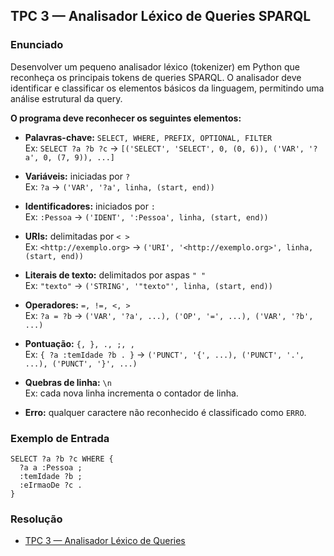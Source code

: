 ## TPC 3 — Analisador Léxico de Queries SPARQL
###  Enunciado

Desenvolver um pequeno analisador léxico (tokenizer) em Python que reconheça os principais tokens de queries SPARQL. O analisador deve identificar e classificar os elementos básicos da linguagem, permitindo uma análise estrutural da query.

**O programa deve reconhecer os seguintes elementos:**

- **Palavras-chave:** `SELECT, WHERE, PREFIX, OPTIONAL, FILTER`<br>
Ex: `SELECT ?a ?b ?c` → `[('SELECT', 'SELECT', 0, (0, 6)), ('VAR', '?a', 0, (7, 9)), ...]`

- **Variáveis:** iniciadas por `?`<br>
Ex: `?a` → `('VAR', '?a', linha, (start, end))`

- **Identificadores:** iniciados por `:`<br>
Ex: `:Pessoa` → `('IDENT', ':Pessoa', linha, (start, end))`

- **URIs:** delimitadas por `< >`<br>
Ex: `<http://exemplo.org>` → `('URI', '<http://exemplo.org>', linha, (start, end))`

- **Literais de texto:** delimitados por aspas `" "`<br>
Ex: `"texto"` → `('STRING', '"texto"', linha, (start, end))`

- **Operadores:** `=, !=, <, >`<br>
Ex: `?a = ?b` → `('VAR', '?a', ...), ('OP', '=', ...), ('VAR', '?b', ...)`

- **Pontuação:** `{, }, ., ;, ,`<br>
Ex: `{ ?a :temIdade ?b . }` → `('PUNCT', '{', ...), ('PUNCT', '.', ...), ('PUNCT', '}', ...)`

- **Quebras de linha:** `\n`<br>
Ex: cada nova linha incrementa o contador de linha.

- **Erro:** qualquer caractere não reconhecido é classificado como `ERRO`.

### Exemplo de Entrada
```
SELECT ?a ?b ?c WHERE {
  ?a a :Pessoa ;
  :temIdade ?b ;
  :eIrmaoDe ?c .
}
```

### Resolução

- [TPC 3 — Analisador Léxico de Queries](tpc3.ipynb)
